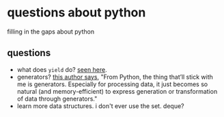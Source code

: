 # questions about python
filling in the gaps about python

## questions
- what does `yield` do? [seen here](https://github.com/opencivicdata/python-legistar-scraper/blob/master/legistar/base.py#L202).
- generators? [this author says](https://medium.com/workpath-thewaywework/learning-ruby-2-things-i-like-2-things-i-miss-from-python-6f60af8ed16c), "From Python, the thing that’ll stick with me is generators. Especially for processing data, it just becomes so natural (and memory-efficient) to express generation or transformation of data through generators."
- learn more data structures. i don't ever use the set. deque?

